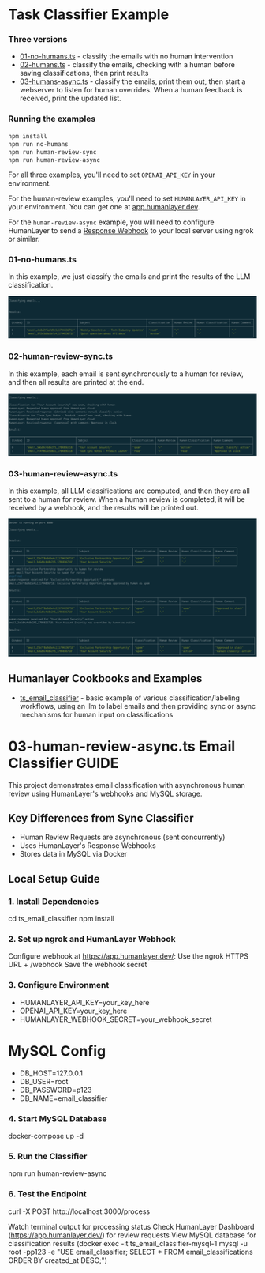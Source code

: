 # Task Classifier Example

### Three versions

- [01-no-humans.ts](./01-no-humans.ts) - classify the emails with no human intervention
- [02-humans.ts](./02-human-review-sync.ts) - classify the emails, checking with a human before saving classifications, then print results
- [03-humans-async.ts](./03-humans-async.ts) - classify the emails, print them out, then start a webserver to listen for human overrides. When a human feedback is received, print the updated list.

### Running the examples

```
npm install
npm run no-humans
npm run human-review-sync
npm run human-review-async
```

For all three examples, you'll need to set `OPENAI_API_KEY` in your environment.

For the human-review examples, you'll need to set `HUMANLAYER_API_KEY` in your environment. You can get one at [app.humanlayer.dev](https://app.humanlayer.dev/).

For the `human-review-async` example, you will need to configure HumanLayer to send a [Response Webhook](https://humanlayer.dev/docs/core/response-webhooks) to your local server using ngrok or similar.

### 01-no-humans.ts

In this example, we just classify the emails and print the results of the LLM classification.

![no-humans](./img/no-humans.png)

### 02-human-review-sync.ts

In this example, each email is sent synchronously to a human for review, and then all results are printed at the end.

![human-review-sync](./img/human-review-sync.png)

### 03-human-review-async.ts

In this example, all LLM classifications are computed, and then they are all sent to a human for review. When a human review is completed, it will
be received by a webhook, and the results will be printed out.

![human-review-async](./img/human-review-async.png)

## Humanlayer Cookbooks and Examples

- [ts_email_classifier](./ts_email_classifier) - basic example of various classification/labeling workflows, using an llm to label emails and then providing sync or async mechanisms for human input on classifications

# 03-human-review-async.ts Email Classifier GUIDE

This project demonstrates email classification with asynchronous human review using HumanLayer's webhooks and MySQL storage.

## Key Differences from Sync Classifier
- Human Review Requests are asynchronous (sent concurrently)
- Uses HumanLayer's Response Webhooks  
- Stores data in MySQL via Docker

## Local Setup Guide

### 1. Install Dependencies
cd ts_email_classifier
npm install

### 2. Set up ngrok and HumanLayer Webhook
Configure webhook at https://app.humanlayer.dev/:
Use the ngrok HTTPS URL + /webhook
Save the webhook secret

### 3. Configure Environment
- HUMANLAYER_API_KEY=your_key_here
- OPENAI_API_KEY=your_key_here
- HUMANLAYER_WEBHOOK_SECRET=your_webhook_secret
# MySQL Config
- DB_HOST=127.0.0.1
- DB_USER=root
- DB_PASSWORD=p123
- DB_NAME=email_classifier

### 4. Start MySQL Database
docker-compose up -d

### 5. Run the Classifier
npm run human-review-async

### 6. Test the Endpoint
curl -X POST http://localhost:3000/process

Watch terminal output for processing status
Check HumanLayer Dashboard (https://app.humanlayer.dev/) for review requests
View MySQL database for classification results (docker exec -it ts_email_classifier-mysql-1 mysql -u root -pp123 -e "USE email_classifier; SELECT * FROM email_classifications ORDER BY created_at DESC;")




